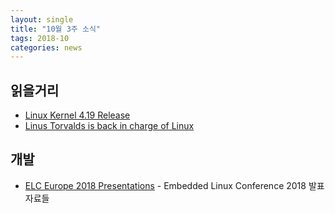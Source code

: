```yaml
---
layout: single
title: "10월 3주 소식"
tags: 2018-10
categories: news
---
```

## 읽을거리

- [Linux Kernel 4.19 Release](https://git.kernel.org/pub/scm/linux/kernel/git/stable/linux.git/log/?h=linux-4.19.y)
- [Linus Torvalds is back in charge of Linux](https://www.zdnet.com/article/linus-torvalds-is-back-in-charge-of-linux/)

## 개발

- [ELC Europe 2018 Presentations](https://elinux.org/ELC_Europe_2018_Presentations) - Embedded Linux Conference 2018 발표 자료들
